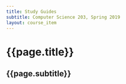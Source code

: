 ```yaml
---
title: Study Guides
subtitle: Computer Science 203, Spring 2019
layout: course_item
---
```


# {{page.title}}
## {{page.subtitle}}
